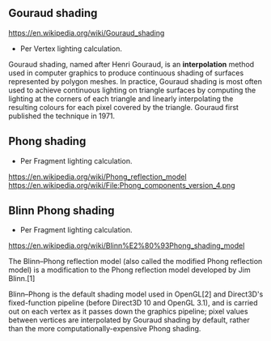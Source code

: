 ## Gouraud shading
https://en.wikipedia.org/wiki/Gouraud_shading

* Per Vertex lighting calculation.

Gouraud shading, named after Henri Gouraud, is an **interpolation** method used in computer graphics to produce continuous shading of surfaces represented by polygon meshes. In practice, Gouraud shading is most often used to achieve continuous lighting on triangle surfaces by computing the lighting at the corners of each triangle and linearly interpolating the resulting colours for each pixel covered by the triangle. Gouraud first published the technique in 1971.

## Phong shading

* Per Fragment lighting calculation.

https://en.wikipedia.org/wiki/Phong_reflection_model
https://en.wikipedia.org/wiki/File:Phong_components_version_4.png

## Blinn Phong shading

* Per Fragment lighting calculation.

https://en.wikipedia.org/wiki/Blinn%E2%80%93Phong_shading_model

The Blinn–Phong reflection model (also called the modified Phong reflection model) is a modification to the Phong reflection model developed by Jim Blinn.[1]

Blinn–Phong is the default shading model used in OpenGL[2] and Direct3D's fixed-function pipeline (before Direct3D 10 and OpenGL 3.1), and is carried out on each vertex as it passes down the graphics pipeline; pixel values between vertices are interpolated by Gouraud shading by default, rather than the more computationally-expensive Phong shading.
